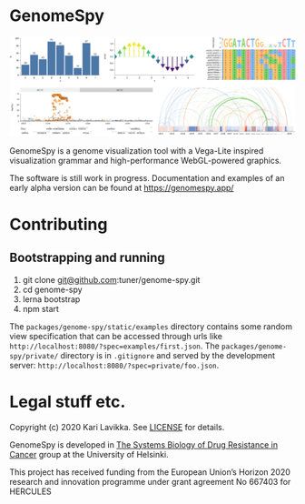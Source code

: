 # GenomeSpy

![Teaser](docs/img/teaser.png)

GenomeSpy is a genome visualization tool with a Vega-Lite inspired visualization grammar and high-performance WebGL-powered graphics.

The software is still work in progress. Documentation and examples of an early alpha version can be found at https://genomespy.app/

# Contributing

## Bootstrapping and running

1. git clone git@github.com:tuner/genome-spy.git
2. cd genome-spy
3. lerna bootstrap
4. npm start

The `packages/genome-spy/static/examples` directory contains some random view specification that can be accessed through urls like `http://localhost:8080/?spec=examples/first.json`. The `packages/genome-spy/private/` directory is in `.gitignore` and served by the development server: `http://localhost:8080/?spec=private/foo.json`.

# Legal stuff etc.

Copyright (c) 2020 Kari Lavikka. See [LICENSE](LICENSE) for details.

GenomeSpy is developed in [The Systems Biology of Drug Resistance in
Cancer](https://www.helsinki.fi/en/researchgroups/systems-biology-of-drug-resistance-in-cancer) group at the University of Helsinki.

This project has received funding from the European Union’s Horizon 2020 research and innovation programme under grant agreement No 667403 for HERCULES
